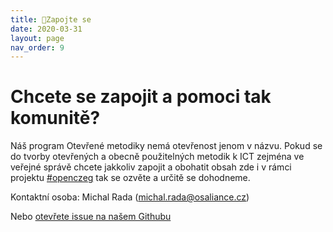 ```yaml
---
title: 🤝Zapojte se
date: 2020-03-31
layout: page
nav_order: 9
---
```


# Chcete se zapojit a pomoci tak komunitě?

Náš program Otevřené metodiky nemá otevřenost jenom v názvu. Pokud se do tvorby otevřených a obecně použitelných metodik k ICT zejména ve veřejné správě chcete jakkoliv zapojit a obohatit obsah zde i v rámci projektu [#openczeg](https://openczeg.github.io) tak se ozvěte a určitě se dohodneme.

Kontaktní osoba: Michal Rada (michal.rada@osaliance.cz)

Nebo [otevřete issue na našem Githubu](https://www.github.com/openczeg/otevrene-metodiky/issues)

